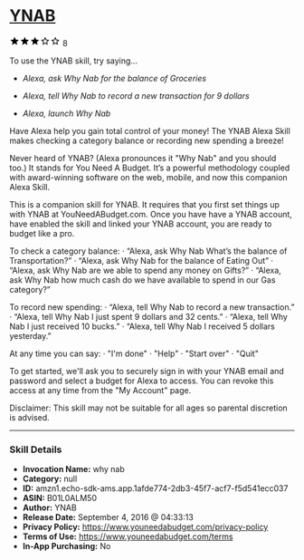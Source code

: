 # [YNAB](http://alexa.amazon.com/#skills/amzn1.echo-sdk-ams.app.1afde774-2db3-45f7-acf7-f5d541ecc037)
![3 stars](../../images/ic_star_black_18dp_1x.png)![3 stars](../../images/ic_star_black_18dp_1x.png)![3 stars](../../images/ic_star_black_18dp_1x.png)![3 stars](../../images/ic_star_border_black_18dp_1x.png)![3 stars](../../images/ic_star_border_black_18dp_1x.png) 8

To use the YNAB skill, try saying...

* *Alexa, ask Why Nab for the balance of Groceries*

* *Alexa, tell Why Nab to record a new transaction for 9 dollars*

* *Alexa, launch Why Nab*

Have Alexa help you gain total control of your money! The YNAB Alexa Skill makes checking a category balance or recording new spending a breeze!

Never heard of YNAB? (Alexa pronounces it "Why Nab" and you should too.) It stands for You Need A Budget. It’s a powerful methodology coupled with award-winning software on the web, mobile, and now this companion Alexa Skill.

This is a companion skill for YNAB. It requires that you first set things up with YNAB at YouNeedABudget.com. Once you have have a YNAB account, have enabled the skill and linked your YNAB account, you are ready to budget like a pro.

To check a category balance:
· “Alexa, ask Why Nab What’s the balance of Transportation?”
· “Alexa, ask Why Nab for the balance of Eating Out”
· “Alexa, ask Why Nab are we able to spend any money on Gifts?”
· “Alexa, ask Why Nab how much cash do we have available to spend in our Gas category?”

To record new spending:
· “Alexa, tell Why Nab to record a new transaction.”
· “Alexa, tell Why Nab I just spent 9 dollars and 32 cents.”
· “Alexa, tell Why Nab I just received 10 bucks.”
· “Alexa, tell Why Nab I received 5 dollars yesterday.”

At any time you can say:
· "I'm done"
· "Help"
· "Start over"
· "Quit"

To get started, we'll ask you to securely sign in with your YNAB email and password and select a budget for Alexa to access. You can revoke this access at any time from the "My Account" page.

Disclaimer: This skill may not be suitable for all ages so parental discretion is advised.

***

### Skill Details

* **Invocation Name:** why nab
* **Category:** null
* **ID:** amzn1.echo-sdk-ams.app.1afde774-2db3-45f7-acf7-f5d541ecc037
* **ASIN:** B01L0ALM50
* **Author:** YNAB
* **Release Date:** September 4, 2016 @ 04:33:13
* **Privacy Policy:** https://www.youneedabudget.com/privacy-policy
* **Terms of Use:** https://www.youneedabudget.com/terms
* **In-App Purchasing:** No
